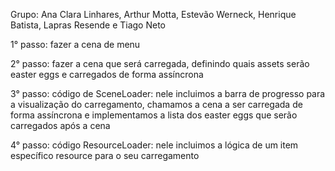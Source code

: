 Grupo: Ana Clara Linhares, Arthur Motta, Estevão Werneck, Henrique Batista, Lapras Resende e Tiago Neto

1° passo: fazer a cena de menu

2° passo: fazer a cena que será carregada, definindo quais assets serão easter eggs e carregados de forma assíncrona

3° passo: código de SceneLoader: nele incluimos a barra de progresso para a visualização do carregamento, chamamos a cena a ser carregada de forma assíncrona e implementamos a lista dos easter eggs que serão carregados após a cena

4° passo: código ResourceLoader: nele incluimos a lógica de um item específico resource para o seu carregamento

